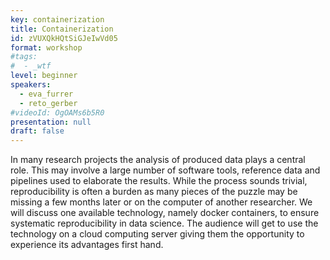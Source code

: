 ```yaml
---
key: containerization
title: Containerization
id: zVUXQkHQtSiGJeIwVd05
format: workshop
#tags:
#  - _wtf
level: beginner
speakers:
  - eva_furrer
  - reto_gerber
#videoId: OgOAMs6b5R0
presentation: null
draft: false
---
```

In many research projects the analysis of produced data plays a central role. This may involve a large number of software tools, reference data and pipelines used to elaborate the results. While the process sounds trivial, reproducibility is often a burden as many pieces of the puzzle may be missing a few months later or on the computer of another researcher.
We will discuss one available technology, namely docker containers, to ensure systematic reproducibility in data science. The audience will get to use the technology on a cloud computing server giving them the opportunity to experience its advantages first hand.
